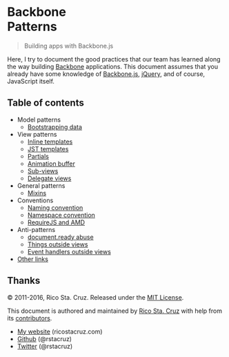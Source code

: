 # Backbone<br>Patterns

<!-- {.massive-header.-with-tagline} -->

> Building apps with Backbone.js

Here, I try to document the good practices that our team has learned along the
way building [Backbone][bb] applications. This document assumes that you already
have some knowledge of [Backbone.js][bb], [jQuery][jq], and of course,
JavaScript itself.

[bb]: http://documentcloud.github.com/backbone/
[jq]: http://jquery.com/

## Table of contents

* Model patterns
  * [Bootstrapping data](docs/bootstrapping-data.md)
* View patterns
  * [Inline templates](docs/inline-templates.md)
  * [JST templates](docs/jst-templates.md)
  * [Partials](docs/partials.md)
  * [Animation buffer](docs/animation-buffer.md)
  * [Sub-views](docs/subviews.md)
  * [Delegate views](docs/delegate-views.md)
* General patterns
  * [Mixins](docs/mixins.md)
* Conventions
  * [Naming convention](docs/naming-convention.md)
  * [Namespace convention](docs/namespace-convention.md)
  * [RequireJS and AMD](docs/requirejs-and-amd.md)
* Anti-patterns
  * [document.ready abuse](docs/document-ready-abuse.md)
  * [Things outside views](docs/things-outside-views.md)
  * [Event handlers outside views](docs/event-handlers-outside-views.md)
* [Other links](docs/other-links.md)

## Thanks

© 2011-2016, Rico Sta. Cruz. Released under the [MIT
License](http://www.opensource.org/licenses/mit-license.php).

This document is authored and maintained by [Rico Sta. Cruz][rsc] with help from
its [contributors][c]. 

 * [My website](http://ricostacruz.com) (ricostacruz.com)
 * [Github](http://github.com/rstacruz) (@rstacruz)
 * [Twitter](http://twitter.com/rstacruz) (@rstacruz)

[rsc]: http://ricostacruz.com
[c]: http://github.com/rstacruz/backbone-patterns/contributors
